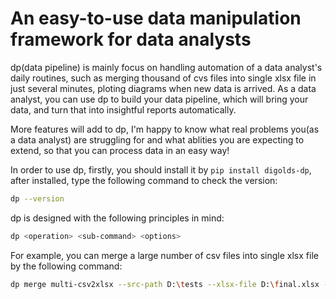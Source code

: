 # An easy-to-use data manipulation framework for data analysts

dp(data pipeline) is mainly focus on handling automation of a data analyst's daily routines, such as merging thousand of cvs files into single xlsx file in just  several minutes, ploting diagrams when new data is arrived. As a data analyst, you can use dp to build your data pipeline, which will bring your data, and turn that into insightful reports automatically.

More features will add to dp, I'm happy to know what real problems you(as a data analyst) are struggling for and what ablities you are expecting to extend, so that you can process data in an easy way!

In order to use dp, firstly, you should install it by `pip install digolds-dp`, after installed, type the following command to check the version:

```bash
dp --version
```

dp is designed with the following principles in mind:

```bash
dp <operation> <sub-command> <options>
```

For example, you can merge a large number of csv files into single xlsx file by the following command:

```bash
dp merge multi-csv2xlsx --src-path D:\tests --xlsx-file D:\final.xlsx --sheet-name daily
```

